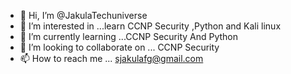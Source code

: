 - 👋 Hi, I’m @JakulaTechuniverse
- 👀 I’m interested in ...learn CCNP Security ,Python and Kali linux
- 🌱 I’m currently learning ...CCNP Security And Python
- 💞️ I’m looking to collaborate on ... CCNP Security
- 📫 How to reach me ... sjakulafg@gmail.com

<!---
JakulaTechuniverse/JakulaTechuniverse is a ✨ special ✨ repository because its `README.md` (this file) appears on your GitHub profile.
You can click the Preview link to take a look at your changes.
--->
